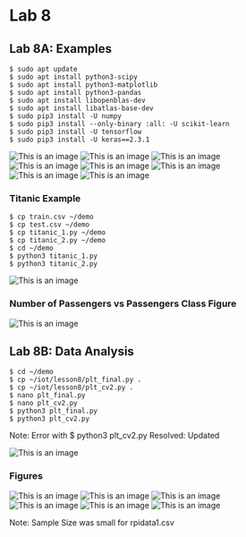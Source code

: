 # Lab 8
## Lab 8A: Examples

```ssh
$ sudo apt update
$ sudo apt install python3-scipy
$ sudo apt install python3-matplotlib
$ sudo apt install python3-pandas
$ sudo apt install libopenblas-dev
$ sudo apt install libatlas-base-dev
$ sudo pip3 install -U numpy
$ sudo pip3 install --only-binary :all: -U scikit-learn
$ sudo pip3 install -U tensorflow
$ sudo pip3 install -U keras==2.3.1
```
![This is an image](https://github.com/Arif12467/Design-6-AIA/blob/881f3979a13f928acd4b0837c5fa3374d19f3dd7/Lab%208/Photos/Lab%208A%201.png)
![This is an image](https://github.com/Arif12467/Design-6-AIA/blob/881f3979a13f928acd4b0837c5fa3374d19f3dd7/Lab%208/Photos/Lab%208A%202.png)
![This is an image](https://github.com/Arif12467/Design-6-AIA/blob/881f3979a13f928acd4b0837c5fa3374d19f3dd7/Lab%208/Photos/Lab%208A%203.png)
![This is an image](https://github.com/Arif12467/Design-6-AIA/blob/881f3979a13f928acd4b0837c5fa3374d19f3dd7/Lab%208/Photos/Lab%208A%204.png)
![This is an image](https://github.com/Arif12467/Design-6-AIA/blob/881f3979a13f928acd4b0837c5fa3374d19f3dd7/Lab%208/Photos/Lab%208A%205.png)
![This is an image](https://github.com/Arif12467/Design-6-AIA/blob/881f3979a13f928acd4b0837c5fa3374d19f3dd7/Lab%208/Photos/Lab%208A%206.png)
![This is an image](https://github.com/Arif12467/Design-6-AIA/blob/881f3979a13f928acd4b0837c5fa3374d19f3dd7/Lab%208/Photos/Lab%208A%207.png)
![This is an image](https://github.com/Arif12467/Design-6-AIA/blob/881f3979a13f928acd4b0837c5fa3374d19f3dd7/Lab%208/Photos/Lab%208A%209.png)


### Titanic Example
```ssh
$ cp train.csv ~/demo
$ cp test.csv ~/demo
$ cp titanic_1.py ~/demo
$ cp titanic_2.py ~/demo
$ cd ~/demo
$ python3 titanic_1.py
$ python3 titanic_2.py
```
![This is an image](https://github.com/Arif12467/Design-6-AIA/blob/881f3979a13f928acd4b0837c5fa3374d19f3dd7/Lab%208/Photos/Lab%208A%20titanic.png)

### Number of Passengers vs Passengers Class Figure
![This is an image](https://github.com/Arif12467/Design-6-AIA/blob/881f3979a13f928acd4b0837c5fa3374d19f3dd7/Lab%208/Photos/Figure_1_titanic.png)


## Lab 8B: Data Analysis

```ssh
$ cd ~/demo
$ cp ~/iot/lesson8/plt_final.py .
$ cp ~/iot/lesson8/plt_cv2.py .
$ nano plt_final.py
$ nano plt_cv2.py
$ python3 plt_final.py
$ python3 plt_cv2.py 
```
Note: Error with $ python3 plt_cv2.py
Resolved: Updated 

![This is an image](https://github.com/Arif12467/Design-6-AIA/blob/881f3979a13f928acd4b0837c5fa3374d19f3dd7/Lab%208/Photos/Lab%208B%201.png)

### Figures
![This is an image](https://github.com/Arif12467/Design-6-AIA/blob/2cc6a0fbf8446eaa53b285e7bf4b3368729c4095/Lab%208/Photos/Figure_1.png)
![This is an image](https://github.com/Arif12467/Design-6-AIA/blob/2cc6a0fbf8446eaa53b285e7bf4b3368729c4095/Lab%208/Photos/Figure_2.png)
![This is an image](https://github.com/Arif12467/Design-6-AIA/blob/2cc6a0fbf8446eaa53b285e7bf4b3368729c4095/Lab%208/Photos/Figure_3.png)
![This is an image](https://github.com/Arif12467/Design-6-AIA/blob/2cc6a0fbf8446eaa53b285e7bf4b3368729c4095/Lab%208/Photos/Figure_4.png)
![This is an image](https://github.com/Arif12467/Design-6-AIA/blob/2cc6a0fbf8446eaa53b285e7bf4b3368729c4095/Lab%208/Photos/Figure_5.png)
![This is an image](https://github.com/Arif12467/Design-6-AIA/blob/2cc6a0fbf8446eaa53b285e7bf4b3368729c4095/Lab%208/Photos/Figure_6.png)

Note: Sample Size was small for rpidata1.csv
